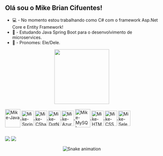 ## Olá sou o Mike Brian Cifuentes! 

- 💻 - No momento estou trabalhando como C# com o framework Asp.Net Core e Entity Framework!
- 🍃 - Estudando Java Spring Boot para o desenvolvimento de microservices.
- 👾 - Pronomes: Ele/Dele.

<div align="center">
  <a href="https://github.com/MikeCifuentes">
  <img height="180em" src="https://github-readme-stats.vercel.app/api?username=MikeCifuentes&show_icons=true&theme=tokyonight&include_all_commits=true&count_private=true"/>
</div>

</div>
<div style="display: inline_block"><br>
<img align="center" alt="Mike-Java" height="60" width="50" src="https://cdn.jsdelivr.net/gh/devicons/devicon/icons/java/java-original-wordmark.svg">
<img align="center" alt="Mike-Spring" height="50" width="40" src="https://cdn.jsdelivr.net/gh/devicons/devicon/icons/spring/spring-original.svg">
<img align="center" alt="Mike-CSharp" height="50" width="40" src="https://cdn.jsdelivr.net/gh/devicons/devicon/icons/csharp/csharp-original.svg">
<img align="center" alt="Mike-DotNet" height="50" width="40" src="https://cdn.jsdelivr.net/gh/devicons/devicon/icons/dotnetcore/dotnetcore-original.svg">
<img align="center" alt="Mike-Azure" height="50" width="40" src="https://cdn.jsdelivr.net/gh/devicons/devicon/icons/azure/azure-original.svg">
<img align="center" alt="Mike-MySQL" height="60" width="50" src="https://cdn.jsdelivr.net/gh/devicons/devicon/icons/mysql/mysql-original-wordmark.svg">
<img align="center" alt="Mike-HTML" height="50" width="40" src="https://cdn.jsdelivr.net/gh/devicons/devicon/icons/html5/html5-original.svg">
<img align="center" alt="Mike-CSS" height="50" width="40" src="https://cdn.jsdelivr.net/gh/devicons/devicon/icons/css3/css3-original.svg">
<img align="center" alt="Mike-Selenium" height="50" width="40" src="https://cdn.jsdelivr.net/gh/devicons/devicon/icons/selenium/selenium-original.svg">
</div>

##

<div> 
  <a href = "mailto:mike.cifuentes1998@gmail.com"><img src="https://img.shields.io/badge/-Gmail-%23333?style=for-the-badge&logo=gmail&logoColor=white" target="_blank"></a>
  <a href="https://www.linkedin.com/in/mikecifuentes/" target="_blank"><img src="https://img.shields.io/badge/-LinkedIn-%230077B5?style=for-the-badge&logo=linkedin&logoColor=white" target="_blank"></a> 
</div>
 <div align="center">
  
  ![Snake animation](https://github.com/MikeCifuentes/MikeCifuentes/blob/output/github-contribution-grid-snake.svg)
  
</div>
